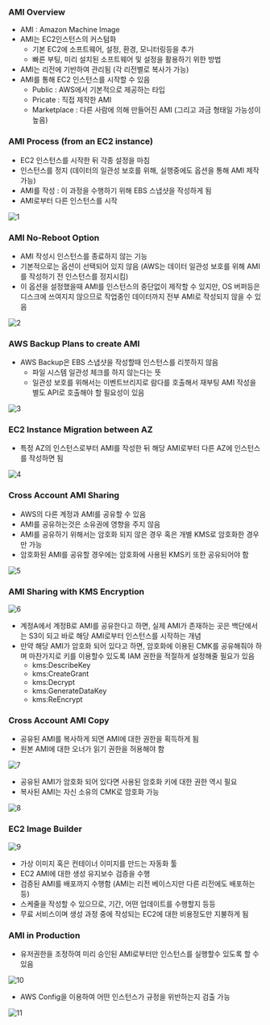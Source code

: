 ### AMI Overview

- AMI : Amazon Machine Image
- AMI는 EC2인스턴스의 커스텀화
  - 기본 EC2에 소프트웨어, 설정, 환경, 모니터링등을 추가
  - 빠른 부팅, 미리 설치된 소프트웨어 및 설정을 활용하기 위한 방법
- AMI는 리전에 기반하여 관리됨 (각 리전별로 복사가 가능)
- AMI를 통해 EC2 인스턴스를 시작할 수 있음
  - Public : AWS에서 기본적으로 제공하는 타입
  - Pricate : 직접 제작한 AMI
  - Marketplace : 다른 사람에 의해 만들어진 AMI (그리고 과금 형태일 가능성이 높음)

### AMI Process (from an EC2 instance)

- EC2 인스턴스를 시작한 뒤 각종 설정을 마침
- 인스턴스를 정지 (데이터의 일관성 보호를 위해, 실행중에도 옵션을 통해 AMI 제작 가능)
- AMI를 작성 : 이 과정을 수행하기 위해 EBS 스냅샷을 작성하게 됨
- AMI로부터 다른 인스턴스를 시작

![1](images/ami/1.png)

### AMI No-Reboot Option

- AMI 작성시 인스턴스를 종료하지 않는 기능
- 기본적으로는 옵션이 선택되어 있지 않음 (AWS는 데이터 일관성 보호를 위해 AMI를 작성하기 전 인스턴스를 정지시킴)
- 이 옵션을 설정했을때 AMI를 인스턴스의 중단없이 제작할 수 있지만, OS 버퍼등은 디스크에 쓰여지지 않으므로 작업중인 데이터까지 전부 AMI로 작성되지 않을 수 있음

![2](images/ami/2.png)

### AWS Backup Plans to create AMI

- AWS Backup은 EBS 스냅샷을 작성할때 인스턴스를 리붓하지 않음
  - 파일 시스템 일관성 체크를 하지 않는다는 뜻
  - 일관성 보호를 위해서는 이벤트브리지로 람다를 호출해서 재부팅 AMI 작성을 별도 API로 호출해야 할 필요성이 있음

![3](images/ami/3.png)

### EC2 Instance Migration between AZ

- 특정 AZ의 인스턴스로부터 AMI를 작성한 뒤 해당 AMI로부터 다른 AZ에 인스턴스를 작성하면 됨

![4](images/ami/4.png)

### Cross Account AMI Sharing

- AWS의 다른 계정과 AMI를 공유할 수 있음
- AMI를 공유하는것은 소유권에 영향을 주지 않음
- AMI를 공유하기 위해서는 암호화 되지 않은 경우 혹은 개별 KMS로 암호화한 경우만 가능
- 암호화된 AMI를 공유할 경우에는 암호화에 사용된 KMS키 또한 공유되어야 함

![5](images/ami/5.png)

### AMI Sharing with KMS Encryption

![6](images/ami/6.png)

- 계정A에서 계정B로 AMI를 공유한다고 하면, 실제 AMI가 존재하는 곳은 백단에서는 S3이 되고 바로 해당 AMI로부터 인스턴스를 시작하는 개념
- 만약 해당 AMI가 암호화 되어 있다고 하면, 암호화에 이용된 CMK를 공유해줘야 하며 마찬가지로 키를 이용할수 있도록 IAM 권한을 적절하게 설정해줄 필요가 있음
  - kms:DescribeKey
  - kms:CreateGrant
  - kms:Decrypt
  - kms:GenerateDataKey
  - kms:ReEncrypt

### Cross Account AMI Copy

- 공유된 AMI를 복사하게 되면 AMI에 대한 권한을 획득하게 됨
- 원본 AMI에 대한 오너가 읽기 권한을 허용해야 함

![7](images/ami/7.png)

- 공유된 AMI가 암호화 되어 있다면 사용된 암호화 키에 대한 권한 역시 필요
- 복사된 AMI는 자신 소유의 CMK로 암호화 가능

![8](images/ami/8.png)

### EC2 Image Builder

![9](images/ami/9.png)

- 가상 이미지 혹은 컨테이너 이미지를 만드는 자동화 툴
- EC2 AMI에 대한 생성 유지보수 검증을 수행
- 검증된 AMI를 배포까지 수행함 (AMI는 리전 베이스지만 다른 리전에도 배포하는 등)
- 스케줄을 작성할 수 있으므로, 기간, 어떤 업데이트를 수행할지 등등
- 무료 서비스이며 생성 과정 중에 작성되는 EC2에 대한 비용정도만 지불하게 됨

### AMI in Production

- 유저권한을 조정하여 미리 승인된 AMI로부터만 인스턴스를 실행할수 있도록 할 수 있음

![10](images/ami/10.png)

- AWS Config을 이용하여 어떤 인스턴스가 규정을 위반하는지 검출 가능

![11](images/ami/11.png)

